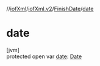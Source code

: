 //[iofXml](../../../index.md)/[iofXml.v2](../index.md)/[FinishDate](index.md)/[date](date.md)

# date

[jvm]\
protected open var [date](date.md): [Date](../-date/index.md)
